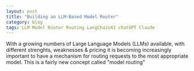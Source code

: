 ```yaml
---
layout: post
title: "Building an LLM-Based Model Router"
category: blog
tags: LLM Model Router Routing LangChain4J chatGPT Claude
---
```


With a growing numbers of Large Language Models (LLMs) available, with different strenghts, weaknesses & pricing it is 
becoming increasingly important to have a mechanism for routing requests to the most appropriate model. This is a fairly
new concept called "model routing"





